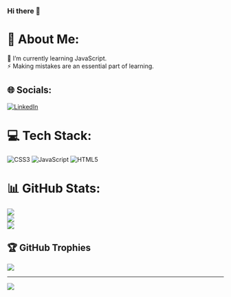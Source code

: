 ### Hi there 👋

# 💫 About Me:
🌱 I’m currently learning JavaScript.<br>⚡ Making mistakes are an essential part of learning.


## 🌐 Socials:
[![LinkedIn](https://img.shields.io/badge/LinkedIn-%230077B5.svg?logo=linkedin&logoColor=white)](https://linkedin.com/in/erik-lozanov-4a2649255) 

# 💻 Tech Stack:
![CSS3](https://img.shields.io/badge/css3-%231572B6.svg?style=for-the-badge&logo=css3&logoColor=white) ![JavaScript](https://img.shields.io/badge/javascript-%23323330.svg?style=for-the-badge&logo=javascript&logoColor=%23F7DF1E) ![HTML5](https://img.shields.io/badge/html5-%23E34F26.svg?style=for-the-badge&logo=html5&logoColor=white)
# 📊 GitHub Stats:
![](https://github-readme-stats.vercel.app/api?username=ErikLozanov&theme=dark&hide_border=true&include_all_commits=false&count_private=false)<br/>
![](https://github-readme-streak-stats.herokuapp.com/?user=ErikLozanov&theme=dark&hide_border=true)<br/>
![](https://github-readme-stats.vercel.app/api/top-langs/?username=ErikLozanov&theme=dark&hide_border=true&include_all_commits=false&count_private=false&layout=compact)

## 🏆 GitHub Trophies
![](https://github-profile-trophy.vercel.app/?username=ErikLozanov&theme=radical&no-frame=false&no-bg=true&margin-w=4)

---
[![](https://visitcount.itsvg.in/api?id=ErikLozanov&icon=0&color=0)](https://visitcount.itsvg.in)

